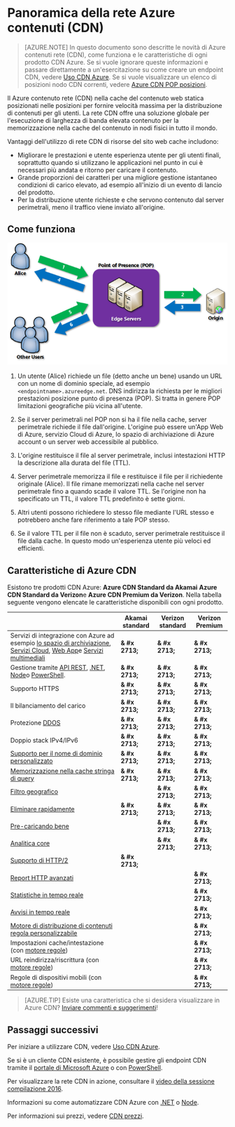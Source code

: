 <properties
    pageTitle="Panoramica di Azure CDN | Microsoft Azure"
    description="Informazioni su che cos'è il Azure contenuto rete (CDN) e come utilizzarlo per distribuire contenuto ad alta larghezza di banda per la memorizzazione nella cache BLOB e in contenuto statico."
    services="cdn"
    documentationCenter=""
    authors="camsoper"
    manager="erikre"
    editor=""/>

<tags
    ms.service="cdn"
    ms.workload="tbd"
    ms.tgt_pltfrm="na"
    ms.devlang="na"
    ms.topic="hero-article"
    ms.date="09/30/2016"
    ms.author="casoper"/>

# <a name="overview-of-the-azure-content-delivery-network-cdn"></a>Panoramica della rete Azure contenuti (CDN)

> [AZURE.NOTE] In questo documento sono descritte le novità di Azure contenuti rete (CDN), come funziona e le caratteristiche di ogni prodotto CDN Azure.  Se si vuole ignorare queste informazioni e passare direttamente a un'esercitazione su come creare un endpoint CDN, vedere [Uso CDN Azure](cdn-create-new-endpoint.md).  Se si vuole visualizzare un elenco di posizioni nodo CDN correnti, vedere [Azure CDN POP posizioni](cdn-pop-locations.md).

Il Azure contenuto rete (CDN) nella cache del contenuto web statica posizionati nelle posizioni per fornire velocità massima per la distribuzione di contenuti per gli utenti.  La rete CDN offre una soluzione globale per l'esecuzione di larghezza di banda elevata contenuto per la memorizzazione nella cache del contenuto in nodi fisici in tutto il mondo. 

Vantaggi dell'utilizzo di rete CDN di risorse del sito web cache includono:

- Migliorare le prestazioni e utente esperienza utente per gli utenti finali, soprattutto quando si utilizzano le applicazioni nel punto in cui è necessari più andata e ritorno per caricare il contenuto.
- Grande proporzioni dei caratteri per una migliore gestione istantaneo condizioni di carico elevato, ad esempio all'inizio di un evento di lancio del prodotto.
- Per la distribuzione utente richieste e che servono contenuto dal server perimetrali, meno il traffico viene inviato all'origine.


## <a name="how-it-works"></a>Come funziona

![Panoramica CDN](./media/cdn-overview/cdn-overview.png)

1. Un utente (Alice) richiede un file (detto anche un bene) usando un URL con un nome di dominio speciale, ad esempio `<endpointname>.azureedge.net`.  DNS indirizza la richiesta per le migliori prestazioni posizione punto di presenza (POP).  Si tratta in genere POP limitazioni geografiche più vicina all'utente.

2. Se il server perimetrali nel POP non si ha il file nella cache, server perimetrale richiede il file dall'origine.  L'origine può essere un'App Web di Azure, servizio Cloud di Azure, lo spazio di archiviazione di Azure account o un server web accessibile al pubblico.

3. L'origine restituisce il file al server perimetrale, inclusi intestazioni HTTP la descrizione alla durata del file (TTL).

4. Server perimetrale memorizza il file e restituisce il file per il richiedente originale (Alice).  Il file rimane memorizzati nella cache nel server perimetrale fino a quando scade il valore TTL.  Se l'origine non ha specificato un TTL, il valore TTL predefinito è sette giorni.

5. Altri utenti possono richiedere lo stesso file mediante l'URL stesso e potrebbero anche fare riferimento a tale POP stesso.

6. Se il valore TTL per il file non è scaduto, server perimetrale restituisce il file dalla cache.  In questo modo un'esperienza utente più veloci ed efficienti.


## <a name="azure-cdn-features"></a>Caratteristiche di Azure CDN

Esistono tre prodotti CDN Azure: **Azure CDN Standard da Akamai** **Azure CDN Standard da Verizon**e **Azure CDN Premium da Verizon**.  Nella tabella seguente vengono elencate le caratteristiche disponibili con ogni prodotto.

|       | Akamai standard | Verizon standard | Verizon Premium |
|-------|-----------------|------------------|-----------------|
| Servizi di integrazione con Azure ad esempio [lo spazio di archiviazione](cdn-create-a-storage-account-with-cdn.md), [Servizi Cloud](cdn-cloud-service-with-cdn.md), [Web App](../app-service-web/cdn-websites-with-cdn.md)e [Servizi multimediali](../media-services/media-services-portal-manage-streaming-endpoints.md) | **& #x 2713;** | **& #x 2713;** | **& #x 2713;**|
| Gestione tramite [API REST](https://msdn.microsoft.com/library/mt634456.aspx), [.NET](./cdn-app-dev-net.md), [Node](./cdn-app-dev-node.md)o [PowerShell](./cdn-manage-powershell.md). | **& #x 2713;** | **& #x 2713;** | **& #x 2713;** |
| Supporto HTTPS | **& #x 2713;** | **& #x 2713;** | **& #x 2713;** |
| Il bilanciamento del carico | **& #x 2713;** | **& #x 2713;** | **& #x 2713;** |
| Protezione [DDOS](https://www.us-cert.gov/ncas/tips/ST04-015) | **& #x 2713;** | **& #x 2713;** | **& #x 2713;** |
| Doppio stack IPv4/IPv6 | **& #x 2713;** | **& #x 2713;** | **& #x 2713;** |
| [Supporto per il nome di dominio personalizzato](cdn-map-content-to-custom-domain.md) | **& #x 2713;** | **& #x 2713;** | **& #x 2713;** |
| [Memorizzazione nella cache stringa di query](cdn-query-string.md) | **& #x 2713;** | **& #x 2713;** | **& #x 2713;** |
| [Filtro geografico](cdn-restrict-access-by-country.md) |  | **& #x 2713;** | **& #x 2713;** |
| [Eliminare rapidamente](cdn-purge-endpoint.md) | **& #x 2713;** | **& #x 2713;** | **& #x 2713;** |
| [Pre-caricando bene](cdn-preload-endpoint.md) |  | **& #x 2713;** | **& #x 2713;** |
| [Analitica core](cdn-analyze-usage-patterns.md) |  | **& #x 2713;** | **& #x 2713;** |
| [Supporto di HTTP/2](https://msdn.microsoft.com/library/mt762901.aspx) | **& #x 2713;**  |  |  |
| [Report HTTP avanzati](cdn-advanced-http-reports.md) | | | **& #x 2713;** |
| [Statistiche in tempo reale](cdn-real-time-stats.md) | | | **& #x 2713;** |
| [Avvisi in tempo reale](cdn-real-time-alerts.md) | | | **& #x 2713;** |
| [Motore di distribuzione di contenuti regola personalizzabile](cdn-rules-engine.md) | | | **& #x 2713;** |
| Impostazioni cache/intestazione (con [motore regole](cdn-rules-engine.md))  | | | **& #x 2713;** |
| URL reindirizza/riscrittura (con [motore regole](cdn-rules-engine.md)) | | | **& #x 2713;** |
| Regole di dispositivi mobili (con [motore regole](cdn-rules-engine.md))  | | | **& #x 2713;** |

>[AZURE.TIP] Esiste una caratteristica che si desidera visualizzare in Azure CDN?  [Inviare commenti e suggerimenti](https://feedback.azure.com/forums/169397-cdn)! 

## <a name="next-steps"></a>Passaggi successivi

Per iniziare a utilizzare CDN, vedere [Uso CDN Azure](./cdn-create-new-endpoint.md).

Se si è un cliente CDN esistente, è possibile gestire gli endpoint CDN tramite il [portale di Microsoft Azure](https://portal.azure.com) o con [PowerShell](cdn-manage-powershell.md).

Per visualizzare la rete CDN in azione, consultare il [video della sessione compilazione 2016](https://azure.microsoft.com/documentation/videos/build-2016-leveraging-the-new-azure-cdn-apis-to-build-wicked-fast-applications/).

Informazioni su come automatizzare CDN Azure con [.NET](./cdn-app-dev-net.md) o [Node](./cdn-app-dev-node.md).

Per informazioni sui prezzi, vedere [CDN prezzi](https://azure.microsoft.com/pricing/details/cdn/).
